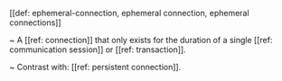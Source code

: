[[def: ephemeral-connection, ephemeral connection, ephemeral connections]]

~ A [[ref: connection]] that only exists for the duration of a single [[ref: communication session]] or [[ref: transaction]].

~ Contrast with: [[ref: persistent connection]].
